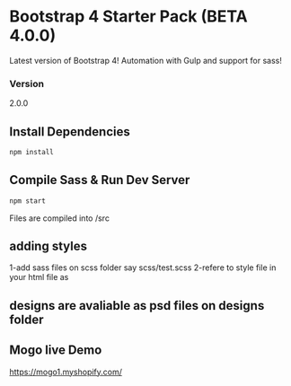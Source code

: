 # Bootstrap 4 Starter Pack (BETA 4.0.0)

Latest version of Bootstrap 4! Automation with Gulp and support for sass!

### Version

2.0.0

## Install Dependencies

```bash
npm install 
```

## Compile Sass & Run Dev Server

```bash
npm start
```

Files are compiled into /src

## adding styles

1-add sass files on scss folder say scss/test.scss
2-refere to style file in your html file as   

 <link rel="stylesheet" href="css/test.css"> 


## designs are avaliable as psd files on designs folder


## Mogo live Demo

https://mogo1.myshopify.com/
